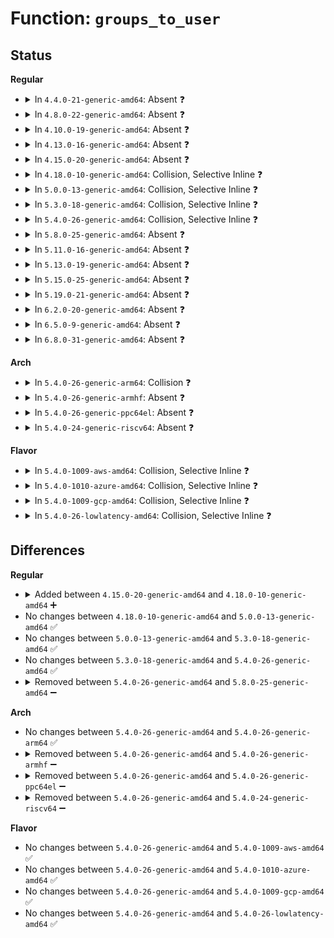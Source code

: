 # Function: <code>groups_to_user</code>

## Status
<b>Regular</b>
<ul>
<li>
<details>
<summary>In <code>4.4.0-21-generic-amd64</code>: Absent ❓</summary>

```json
{
  "name": "groups_to_user",
  "collision_type": "Unique Static",
  "inline_type": "Full",
  "funcs": [
    {
      "addr": 18446744071579518585,
      "name": "groups_to_user",
      "external": false,
      "loc": "kernel/groups.c:64",
      "file": "kernel/groups.c",
      "inline": "not declared, inlined",
      "caller_inline": [
        "kernel/groups.c:SyS_getgroups"
      ],
      "caller_func": []
    }
  ],
  "symbols": []
}
```
</details>
</li>
<li>
<details>
<summary>In <code>4.8.0-22-generic-amd64</code>: Absent ❓</summary>

```json
{
  "name": "groups_to_user",
  "collision_type": "Unique Static",
  "inline_type": "Full",
  "funcs": [
    {
      "addr": 18446744071579532665,
      "name": "groups_to_user",
      "external": false,
      "loc": "kernel/groups.c:64",
      "file": "kernel/groups.c",
      "inline": "not declared, inlined",
      "caller_inline": [
        "kernel/groups.c:SyS_getgroups"
      ],
      "caller_func": []
    }
  ],
  "symbols": []
}
```
</details>
</li>
<li>
<details>
<summary>In <code>4.10.0-19-generic-amd64</code>: Absent ❓</summary>

```json
{
  "name": "groups_to_user",
  "collision_type": "Unique Static",
  "inline_type": "Full",
  "funcs": [
    {
      "addr": 18446744071579557269,
      "name": "groups_to_user",
      "external": false,
      "loc": "kernel/groups.c:40",
      "file": "kernel/groups.c",
      "inline": "not declared, inlined",
      "caller_inline": [
        "kernel/groups.c:SyS_getgroups"
      ],
      "caller_func": []
    }
  ],
  "symbols": []
}
```
</details>
</li>
<li>
<details>
<summary>In <code>4.13.0-16-generic-amd64</code>: Absent ❓</summary>

```json
{
  "name": "groups_to_user",
  "collision_type": "Static-Static Collision",
  "inline_type": "Full",
  "funcs": [
    {
      "addr": 18446744071579543749,
      "name": "groups_to_user",
      "external": false,
      "loc": "kernel/groups.c:41",
      "file": "kernel/groups.c",
      "inline": "not declared, inlined",
      "caller_inline": [
        "kernel/groups.c:SyS_getgroups"
      ],
      "caller_func": []
    },
    {
      "addr": 18446744071586934136,
      "name": "groups_to_user",
      "external": false,
      "loc": "net/core/sock.c:1081",
      "file": "net/core/sock.c",
      "inline": "not declared, inlined",
      "caller_inline": [
        "net/core/sock.c:sock_getsockopt"
      ],
      "caller_func": []
    }
  ],
  "symbols": []
}
```
</details>
</li>
<li>
<details>
<summary>In <code>4.15.0-20-generic-amd64</code>: Absent ❓</summary>

```json
{
  "name": "groups_to_user",
  "collision_type": "Static-Static Collision",
  "inline_type": "Full",
  "funcs": [
    {
      "addr": 18446744071579571621,
      "name": "groups_to_user",
      "external": false,
      "loc": "kernel/groups.c:42",
      "file": "kernel/groups.c",
      "inline": "not declared, inlined",
      "caller_inline": [
        "kernel/groups.c:SyS_getgroups"
      ],
      "caller_func": []
    },
    {
      "addr": 18446744071587427178,
      "name": "groups_to_user",
      "external": false,
      "loc": "net/core/sock.c:1085",
      "file": "net/core/sock.c",
      "inline": "not declared, inlined",
      "caller_inline": [
        "net/core/sock.c:sock_getsockopt"
      ],
      "caller_func": []
    }
  ],
  "symbols": []
}
```
</details>
</li>
<li>
<details>
<summary>In <code>4.18.0-10-generic-amd64</code>: Collision, Selective Inline ❓</summary>

```c
int groups_to_user(gid_t * grouplist, const struct group_info * group_info)
```

```json
{
  "name": "groups_to_user",
  "collision_type": "Static-Static Collision",
  "inline_type": "Selective",
  "funcs": [
    {
      "addr": 18446744071579599616,
      "name": "groups_to_user",
      "external": false,
      "loc": "kernel/groups.c:42",
      "file": "kernel/groups.c",
      "inline": "seen, unknown",
      "caller_inline": [],
      "caller_func": [
        "kernel/groups.c:__ia32_sys_getgroups",
        "kernel/groups.c:__x64_sys_getgroups"
      ]
    },
    {
      "addr": 18446744071587731385,
      "name": "groups_to_user",
      "external": false,
      "loc": "net/core/sock.c:1096",
      "file": "net/core/sock.c",
      "inline": "not declared, inlined",
      "caller_inline": [
        "net/core/sock.c:sock_getsockopt"
      ],
      "caller_func": []
    }
  ],
  "symbols": [
    {
      "addr": 18446744071579599616,
      "name": "groups_to_user",
      "section": ".text",
      "bind": "STB_LOCAL",
      "size": 145
    }
  ]
}
```
</details>
</li>
<li>
<details>
<summary>In <code>5.0.0-13-generic-amd64</code>: Collision, Selective Inline ❓</summary>

```c
int groups_to_user(gid_t * grouplist, const struct group_info * group_info)
```

```json
{
  "name": "groups_to_user",
  "collision_type": "Static-Static Collision",
  "inline_type": "Selective",
  "funcs": [
    {
      "addr": 18446744071579636704,
      "name": "groups_to_user",
      "external": false,
      "loc": "kernel/groups.c:42",
      "file": "kernel/groups.c",
      "inline": "seen, unknown",
      "caller_inline": [],
      "caller_func": [
        "kernel/groups.c:__ia32_sys_getgroups",
        "kernel/groups.c:__x64_sys_getgroups"
      ]
    },
    {
      "addr": 18446744071587865596,
      "name": "groups_to_user",
      "external": false,
      "loc": "net/core/sock.c:1081",
      "file": "net/core/sock.c",
      "inline": "not declared, inlined",
      "caller_inline": [
        "net/core/sock.c:sock_getsockopt"
      ],
      "caller_func": []
    }
  ],
  "symbols": [
    {
      "addr": 18446744071579636704,
      "name": "groups_to_user",
      "section": ".text",
      "bind": "STB_LOCAL",
      "size": 145
    }
  ]
}
```
</details>
</li>
<li>
<details>
<summary>In <code>5.3.0-18-generic-amd64</code>: Collision, Selective Inline ❓</summary>

```c
int groups_to_user(gid_t * grouplist, const struct group_info * group_info)
```

```json
{
  "name": "groups_to_user",
  "collision_type": "Static-Static Collision",
  "inline_type": "Selective",
  "funcs": [
    {
      "addr": 18446744071579661520,
      "name": "groups_to_user",
      "external": false,
      "loc": "kernel/groups.c:42",
      "file": "kernel/groups.c",
      "inline": "seen, unknown",
      "caller_inline": [],
      "caller_func": [
        "kernel/groups.c:__ia32_sys_getgroups",
        "kernel/groups.c:__x64_sys_getgroups"
      ]
    },
    {
      "addr": 18446744071588170227,
      "name": "groups_to_user",
      "external": false,
      "loc": "net/core/sock.c:1201",
      "file": "net/core/sock.c",
      "inline": "not declared, inlined",
      "caller_inline": [
        "net/core/sock.c:sock_getsockopt"
      ],
      "caller_func": []
    }
  ],
  "symbols": [
    {
      "addr": 18446744071579661520,
      "name": "groups_to_user",
      "section": ".text",
      "bind": "STB_LOCAL",
      "size": 142
    }
  ]
}
```
</details>
</li>
<li>
<details>
<summary>In <code>5.4.0-26-generic-amd64</code>: Collision, Selective Inline ❓</summary>

```c
int groups_to_user(gid_t * grouplist, const struct group_info * group_info)
```

```json
{
  "name": "groups_to_user",
  "collision_type": "Static-Static Collision",
  "inline_type": "Selective",
  "funcs": [
    {
      "addr": 18446744071579698592,
      "name": "groups_to_user",
      "external": false,
      "loc": "kernel/groups.c:42",
      "file": "kernel/groups.c",
      "inline": "seen, unknown",
      "caller_inline": [],
      "caller_func": [
        "kernel/groups.c:__ia32_sys_getgroups",
        "kernel/groups.c:__x64_sys_getgroups"
      ]
    },
    {
      "addr": 18446744071588375514,
      "name": "groups_to_user",
      "external": false,
      "loc": "net/core/sock.c:1203",
      "file": "net/core/sock.c",
      "inline": "not declared, inlined",
      "caller_inline": [
        "net/core/sock.c:sock_getsockopt"
      ],
      "caller_func": []
    }
  ],
  "symbols": [
    {
      "addr": 18446744071579698592,
      "name": "groups_to_user",
      "section": ".text",
      "bind": "STB_LOCAL",
      "size": 142
    }
  ]
}
```
</details>
</li>
<li>
<details>
<summary>In <code>5.8.0-25-generic-amd64</code>: Absent ❓</summary>

```json
{
  "name": "groups_to_user",
  "collision_type": "Static-Static Collision",
  "inline_type": "Full",
  "funcs": [
    {
      "addr": 18446744071579739178,
      "name": "groups_to_user",
      "external": false,
      "loc": "kernel/groups.c:42",
      "file": "kernel/groups.c",
      "inline": "not declared, inlined",
      "caller_inline": [
        "kernel/groups.c:__ia32_sys_getgroups",
        "kernel/groups.c:__x64_sys_getgroups"
      ],
      "caller_func": []
    },
    {
      "addr": 18446744071589232209,
      "name": "groups_to_user",
      "external": false,
      "loc": "net/core/sock.c:1290",
      "file": "net/core/sock.c",
      "inline": "not declared, inlined",
      "caller_inline": [
        "net/core/sock.c:sock_getsockopt"
      ],
      "caller_func": []
    }
  ],
  "symbols": []
}
```
</details>
</li>
<li>
<details>
<summary>In <code>5.11.0-16-generic-amd64</code>: Absent ❓</summary>

```json
{
  "name": "groups_to_user",
  "collision_type": "Static-Static Collision",
  "inline_type": "Full",
  "funcs": [
    {
      "addr": 18446744071579720586,
      "name": "groups_to_user",
      "external": false,
      "loc": "kernel/groups.c:42",
      "file": "kernel/groups.c",
      "inline": "not declared, inlined",
      "caller_inline": [
        "kernel/groups.c:__ia32_sys_getgroups",
        "kernel/groups.c:__x64_sys_getgroups"
      ],
      "caller_func": []
    },
    {
      "addr": 18446744071589230872,
      "name": "groups_to_user",
      "external": false,
      "loc": "net/core/sock.c:1280",
      "file": "net/core/sock.c",
      "inline": "not declared, inlined",
      "caller_inline": [
        "net/core/sock.c:sock_getsockopt"
      ],
      "caller_func": []
    }
  ],
  "symbols": []
}
```
</details>
</li>
<li>
<details>
<summary>In <code>5.13.0-19-generic-amd64</code>: Absent ❓</summary>

```json
{
  "name": "groups_to_user",
  "collision_type": "Static-Static Collision",
  "inline_type": "Full",
  "funcs": [
    {
      "addr": 18446744071579727946,
      "name": "groups_to_user",
      "external": false,
      "loc": "kernel/groups.c:37",
      "file": "kernel/groups.c",
      "inline": "not declared, inlined",
      "caller_inline": [
        "kernel/groups.c:__ia32_sys_getgroups",
        "kernel/groups.c:__x64_sys_getgroups"
      ],
      "caller_func": []
    },
    {
      "addr": 18446744071589124301,
      "name": "groups_to_user",
      "external": false,
      "loc": "net/core/sock.c:1296",
      "file": "net/core/sock.c",
      "inline": "not declared, inlined",
      "caller_inline": [
        "net/core/sock.c:sock_getsockopt"
      ],
      "caller_func": []
    }
  ],
  "symbols": []
}
```
</details>
</li>
<li>
<details>
<summary>In <code>5.15.0-25-generic-amd64</code>: Absent ❓</summary>

```json
{
  "name": "groups_to_user",
  "collision_type": "Static-Static Collision",
  "inline_type": "Full",
  "funcs": [
    {
      "addr": 18446744071579807994,
      "name": "groups_to_user",
      "external": false,
      "loc": "kernel/groups.c:37",
      "file": "kernel/groups.c",
      "inline": "not declared, inlined",
      "caller_inline": [
        "kernel/groups.c:__ia32_sys_getgroups",
        "kernel/groups.c:__x64_sys_getgroups"
      ],
      "caller_func": []
    },
    {
      "addr": 18446744071589842630,
      "name": "groups_to_user",
      "external": false,
      "loc": "net/core/sock.c:1405",
      "file": "net/core/sock.c",
      "inline": "not declared, inlined",
      "caller_inline": [
        "net/core/sock.c:sock_getsockopt"
      ],
      "caller_func": []
    }
  ],
  "symbols": []
}
```
</details>
</li>
<li>
<details>
<summary>In <code>5.19.0-21-generic-amd64</code>: Absent ❓</summary>

```json
{
  "name": "groups_to_user",
  "collision_type": "Static-Static Collision",
  "inline_type": "Full",
  "funcs": [
    {
      "addr": 18446744071579918294,
      "name": "groups_to_user",
      "external": false,
      "loc": "kernel/groups.c:37",
      "file": "kernel/groups.c",
      "inline": "not declared, inlined",
      "caller_inline": [
        "kernel/groups.c:__ia32_sys_getgroups",
        "kernel/groups.c:__x64_sys_getgroups"
      ],
      "caller_func": []
    },
    {
      "addr": 18446744071591374190,
      "name": "groups_to_user",
      "external": false,
      "loc": "net/core/sock.c:1527",
      "file": "net/core/sock.c",
      "inline": "not declared, inlined",
      "caller_inline": [
        "net/core/sock.c:sock_getsockopt"
      ],
      "caller_func": []
    }
  ],
  "symbols": []
}
```
</details>
</li>
<li>
<details>
<summary>In <code>6.2.0-20-generic-amd64</code>: Absent ❓</summary>

```json
{
  "name": "groups_to_user",
  "collision_type": "Static-Static Collision",
  "inline_type": "Full",
  "funcs": [
    {
      "addr": 18446744071580072934,
      "name": "groups_to_user",
      "external": false,
      "loc": "kernel/groups.c:37",
      "file": "kernel/groups.c",
      "inline": "not declared, inlined",
      "caller_inline": [
        "kernel/groups.c:__ia32_sys_getgroups",
        "kernel/groups.c:__x64_sys_getgroups"
      ],
      "caller_func": []
    },
    {
      "addr": 18446744071593132752,
      "name": "groups_to_user",
      "external": false,
      "loc": "net/core/sock.c:1580",
      "file": "net/core/sock.c",
      "inline": "not declared, inlined",
      "caller_inline": [
        "net/core/sock.c:sk_getsockopt"
      ],
      "caller_func": []
    }
  ],
  "symbols": []
}
```
</details>
</li>
<li>
<details>
<summary>In <code>6.5.0-9-generic-amd64</code>: Absent ❓</summary>

```json
{
  "name": "groups_to_user",
  "collision_type": "Static-Static Collision",
  "inline_type": "Full",
  "funcs": [
    {
      "addr": 18446744071580125766,
      "name": "groups_to_user",
      "external": false,
      "loc": "kernel/groups.c:37",
      "file": "kernel/groups.c",
      "inline": "not declared, inlined",
      "caller_inline": [
        "kernel/groups.c:__ia32_sys_getgroups",
        "kernel/groups.c:__x64_sys_getgroups"
      ],
      "caller_func": []
    },
    {
      "addr": 18446744071593587379,
      "name": "groups_to_user",
      "external": false,
      "loc": "net/core/sock.c:1596",
      "file": "net/core/sock.c",
      "inline": "not declared, inlined",
      "caller_inline": [
        "net/core/sock.c:sk_getsockopt"
      ],
      "caller_func": []
    }
  ],
  "symbols": []
}
```
</details>
</li>
<li>
<details>
<summary>In <code>6.8.0-31-generic-amd64</code>: Absent ❓</summary>

```json
{
  "name": "groups_to_user",
  "collision_type": "Static-Static Collision",
  "inline_type": "Full",
  "funcs": [
    {
      "addr": 18446744071580169750,
      "name": "groups_to_user",
      "external": false,
      "loc": "kernel/groups.c:37",
      "file": "kernel/groups.c",
      "inline": "not declared, inlined",
      "caller_inline": [
        "kernel/groups.c:__ia32_sys_getgroups",
        "kernel/groups.c:__x64_sys_getgroups"
      ],
      "caller_func": []
    },
    {
      "addr": 18446744071594360069,
      "name": "groups_to_user",
      "external": false,
      "loc": "net/core/sock.c:1577",
      "file": "net/core/sock.c",
      "inline": "not declared, inlined",
      "caller_inline": [
        "net/core/sock.c:sk_getsockopt"
      ],
      "caller_func": []
    }
  ],
  "symbols": []
}
```
</details>
</li>
</ul>
<b>Arch</b>
<ul>
<li>
<details>
<summary>In <code>5.4.0-26-generic-arm64</code>: Collision ❓</summary>

```c
int groups_to_user(gid_t * grouplist, const struct group_info * group_info)
```

```json
{
  "name": "groups_to_user",
  "collision_type": "Static-Static Collision",
  "inline_type": "No",
  "funcs": [
    {
      "addr": 18446603336490880224,
      "name": "groups_to_user",
      "external": false,
      "loc": "kernel/groups.c:42",
      "file": "kernel/groups.c",
      "inline": "seen, unknown",
      "caller_inline": [],
      "caller_func": [
        "kernel/groups.c:__arm64_sys_getgroups"
      ]
    },
    {
      "addr": 18446603336501866008,
      "name": "groups_to_user",
      "external": false,
      "loc": "net/core/sock.c:1203",
      "file": "net/core/sock.c",
      "inline": "seen, unknown",
      "caller_inline": [],
      "caller_func": [
        "net/core/sock.c:sock_getsockopt"
      ]
    }
  ],
  "symbols": [
    {
      "addr": 18446603336490880224,
      "name": "groups_to_user",
      "section": ".text",
      "bind": "STB_LOCAL",
      "size": 456
    },
    {
      "addr": 18446603336501866008,
      "name": "groups_to_user",
      "section": ".text",
      "bind": "STB_LOCAL",
      "size": 456
    }
  ]
}
```
</details>
</li>
<li>
<details>
<summary>In <code>5.4.0-26-generic-armhf</code>: Absent ❓</summary>

```json
{
  "name": "groups_to_user",
  "collision_type": "Static-Static Collision",
  "inline_type": "Full",
  "funcs": [
    {
      "addr": 3224896972,
      "name": "groups_to_user",
      "external": false,
      "loc": "kernel/groups.c:42",
      "file": "kernel/groups.c",
      "inline": "not declared, inlined",
      "caller_inline": [
        "kernel/groups.c:__se_sys_getgroups"
      ],
      "caller_func": []
    },
    {
      "addr": 3234649600,
      "name": "groups_to_user",
      "external": false,
      "loc": "net/core/sock.c:1203",
      "file": "net/core/sock.c",
      "inline": "not declared, inlined",
      "caller_inline": [
        "net/core/sock.c:sock_getsockopt"
      ],
      "caller_func": []
    }
  ],
  "symbols": []
}
```
</details>
</li>
<li>
<details>
<summary>In <code>5.4.0-26-generic-ppc64el</code>: Absent ❓</summary>

```json
{
  "name": "groups_to_user",
  "collision_type": "Static-Static Collision",
  "inline_type": "Full",
  "funcs": [
    {
      "addr": 13835058055283713288,
      "name": "groups_to_user",
      "external": false,
      "loc": "kernel/groups.c:42",
      "file": "kernel/groups.c",
      "inline": "not declared, inlined",
      "caller_inline": [
        "kernel/groups.c:__se_sys_getgroups"
      ],
      "caller_func": []
    },
    {
      "addr": 13835058055295293892,
      "name": "groups_to_user",
      "external": false,
      "loc": "net/core/sock.c:1203",
      "file": "net/core/sock.c",
      "inline": "not declared, inlined",
      "caller_inline": [
        "net/core/sock.c:sock_getsockopt"
      ],
      "caller_func": []
    }
  ],
  "symbols": []
}
```
</details>
</li>
<li>
<details>
<summary>In <code>5.4.0-24-generic-riscv64</code>: Absent ❓</summary>

```json
{
  "name": "groups_to_user",
  "collision_type": "Static-Static Collision",
  "inline_type": "Full",
  "funcs": [
    {
      "addr": 18446743936271532398,
      "name": "groups_to_user",
      "external": false,
      "loc": "kernel/groups.c:42",
      "file": "kernel/groups.c",
      "inline": "not declared, inlined",
      "caller_inline": [
        "kernel/groups.c:__se_sys_getgroups"
      ],
      "caller_func": []
    },
    {
      "addr": 18446743936278204756,
      "name": "groups_to_user",
      "external": false,
      "loc": "net/core/sock.c:1203",
      "file": "net/core/sock.c",
      "inline": "not declared, inlined",
      "caller_inline": [
        "net/core/sock.c:sock_getsockopt"
      ],
      "caller_func": []
    }
  ],
  "symbols": []
}
```
</details>
</li>
</ul>
<b>Flavor</b>
<ul>
<li>
<details>
<summary>In <code>5.4.0-1009-aws-amd64</code>: Collision, Selective Inline ❓</summary>

```c
int groups_to_user(gid_t * grouplist, const struct group_info * group_info)
```

```json
{
  "name": "groups_to_user",
  "collision_type": "Static-Static Collision",
  "inline_type": "Selective",
  "funcs": [
    {
      "addr": 18446744071579674912,
      "name": "groups_to_user",
      "external": false,
      "loc": "kernel/groups.c:42",
      "file": "kernel/groups.c",
      "inline": "seen, unknown",
      "caller_inline": [],
      "caller_func": [
        "kernel/groups.c:__ia32_sys_getgroups",
        "kernel/groups.c:__x64_sys_getgroups"
      ]
    },
    {
      "addr": 18446744071587982298,
      "name": "groups_to_user",
      "external": false,
      "loc": "net/core/sock.c:1203",
      "file": "net/core/sock.c",
      "inline": "not declared, inlined",
      "caller_inline": [
        "net/core/sock.c:sock_getsockopt"
      ],
      "caller_func": []
    }
  ],
  "symbols": [
    {
      "addr": 18446744071579674912,
      "name": "groups_to_user",
      "section": ".text",
      "bind": "STB_LOCAL",
      "size": 142
    }
  ]
}
```
</details>
</li>
<li>
<details>
<summary>In <code>5.4.0-1010-azure-amd64</code>: Collision, Selective Inline ❓</summary>

```c
int groups_to_user(gid_t * grouplist, const struct group_info * group_info)
```

```json
{
  "name": "groups_to_user",
  "collision_type": "Static-Static Collision",
  "inline_type": "Selective",
  "funcs": [
    {
      "addr": 18446744071579603248,
      "name": "groups_to_user",
      "external": false,
      "loc": "kernel/groups.c:42",
      "file": "kernel/groups.c",
      "inline": "seen, unknown",
      "caller_inline": [],
      "caller_func": [
        "kernel/groups.c:__ia32_sys_getgroups",
        "kernel/groups.c:__x64_sys_getgroups"
      ]
    },
    {
      "addr": 18446744071587695402,
      "name": "groups_to_user",
      "external": false,
      "loc": "net/core/sock.c:1203",
      "file": "net/core/sock.c",
      "inline": "not declared, inlined",
      "caller_inline": [
        "net/core/sock.c:sock_getsockopt"
      ],
      "caller_func": []
    }
  ],
  "symbols": [
    {
      "addr": 18446744071579603248,
      "name": "groups_to_user",
      "section": ".text",
      "bind": "STB_LOCAL",
      "size": 142
    }
  ]
}
```
</details>
</li>
<li>
<details>
<summary>In <code>5.4.0-1009-gcp-amd64</code>: Collision, Selective Inline ❓</summary>

```c
int groups_to_user(gid_t * grouplist, const struct group_info * group_info)
```

```json
{
  "name": "groups_to_user",
  "collision_type": "Static-Static Collision",
  "inline_type": "Selective",
  "funcs": [
    {
      "addr": 18446744071579672144,
      "name": "groups_to_user",
      "external": false,
      "loc": "kernel/groups.c:42",
      "file": "kernel/groups.c",
      "inline": "seen, unknown",
      "caller_inline": [],
      "caller_func": [
        "kernel/groups.c:__ia32_sys_getgroups",
        "kernel/groups.c:__x64_sys_getgroups"
      ]
    },
    {
      "addr": 18446744071588314074,
      "name": "groups_to_user",
      "external": false,
      "loc": "net/core/sock.c:1203",
      "file": "net/core/sock.c",
      "inline": "not declared, inlined",
      "caller_inline": [
        "net/core/sock.c:sock_getsockopt"
      ],
      "caller_func": []
    }
  ],
  "symbols": [
    {
      "addr": 18446744071579672144,
      "name": "groups_to_user",
      "section": ".text",
      "bind": "STB_LOCAL",
      "size": 142
    }
  ]
}
```
</details>
</li>
<li>
<details>
<summary>In <code>5.4.0-26-lowlatency-amd64</code>: Collision, Selective Inline ❓</summary>

```c
int groups_to_user(gid_t * grouplist, const struct group_info * group_info)
```

```json
{
  "name": "groups_to_user",
  "collision_type": "Static-Static Collision",
  "inline_type": "Selective",
  "funcs": [
    {
      "addr": 18446744071579706272,
      "name": "groups_to_user",
      "external": false,
      "loc": "kernel/groups.c:42",
      "file": "kernel/groups.c",
      "inline": "seen, unknown",
      "caller_inline": [],
      "caller_func": [
        "kernel/groups.c:__ia32_sys_getgroups",
        "kernel/groups.c:__x64_sys_getgroups"
      ]
    },
    {
      "addr": 18446744071588449291,
      "name": "groups_to_user",
      "external": false,
      "loc": "net/core/sock.c:1203",
      "file": "net/core/sock.c",
      "inline": "not declared, inlined",
      "caller_inline": [
        "net/core/sock.c:sock_getsockopt"
      ],
      "caller_func": []
    }
  ],
  "symbols": [
    {
      "addr": 18446744071579706272,
      "name": "groups_to_user",
      "section": ".text",
      "bind": "STB_LOCAL",
      "size": 142
    }
  ]
}
```
</details>
</li>
</ul>

## Differences
<b>Regular</b>
<ul>
<li>
<details>
<summary>Added between <code>4.15.0-20-generic-amd64</code> and <code>4.18.0-10-generic-amd64</code> ➕</summary>

```c
int groups_to_user(gid_t * grouplist, const struct group_info * group_info)
```
</details>
</li>
<li>
No changes between <code>4.18.0-10-generic-amd64</code> and <code>5.0.0-13-generic-amd64</code> ✅
</li>
<li>
No changes between <code>5.0.0-13-generic-amd64</code> and <code>5.3.0-18-generic-amd64</code> ✅
</li>
<li>
No changes between <code>5.3.0-18-generic-amd64</code> and <code>5.4.0-26-generic-amd64</code> ✅
</li>
<li>
<details>
<summary>Removed between <code>5.4.0-26-generic-amd64</code> and <code>5.8.0-25-generic-amd64</code> ➖</summary>

```c
int groups_to_user(gid_t * grouplist, const struct group_info * group_info)
```
</details>
</li>
</ul>
<b>Arch</b>
<ul>
<li>
No changes between <code>5.4.0-26-generic-amd64</code> and <code>5.4.0-26-generic-arm64</code> ✅
</li>
<li>
<details>
<summary>Removed between <code>5.4.0-26-generic-amd64</code> and <code>5.4.0-26-generic-armhf</code> ➖</summary>

```c
int groups_to_user(gid_t * grouplist, const struct group_info * group_info)
```
</details>
</li>
<li>
<details>
<summary>Removed between <code>5.4.0-26-generic-amd64</code> and <code>5.4.0-26-generic-ppc64el</code> ➖</summary>

```c
int groups_to_user(gid_t * grouplist, const struct group_info * group_info)
```
</details>
</li>
<li>
<details>
<summary>Removed between <code>5.4.0-26-generic-amd64</code> and <code>5.4.0-24-generic-riscv64</code> ➖</summary>

```c
int groups_to_user(gid_t * grouplist, const struct group_info * group_info)
```
</details>
</li>
</ul>
<b>Flavor</b>
<ul>
<li>
No changes between <code>5.4.0-26-generic-amd64</code> and <code>5.4.0-1009-aws-amd64</code> ✅
</li>
<li>
No changes between <code>5.4.0-26-generic-amd64</code> and <code>5.4.0-1010-azure-amd64</code> ✅
</li>
<li>
No changes between <code>5.4.0-26-generic-amd64</code> and <code>5.4.0-1009-gcp-amd64</code> ✅
</li>
<li>
No changes between <code>5.4.0-26-generic-amd64</code> and <code>5.4.0-26-lowlatency-amd64</code> ✅
</li>
</ul>
